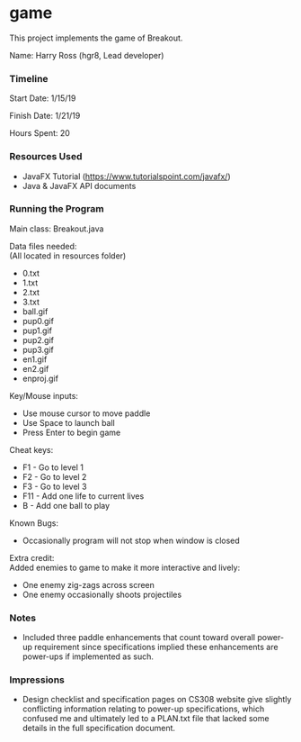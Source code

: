 game
====

This project implements the game of Breakout.

Name: Harry Ross (hgr8, Lead developer)

### Timeline

Start Date: 1/15/19

Finish Date: 1/21/19

Hours Spent: 20

### Resources Used
- JavaFX Tutorial (https://www.tutorialspoint.com/javafx/)
- Java & JavaFX API documents

### Running the Program

Main class: Breakout.java

Data files needed:  
(All located in resources folder)
- 0.txt
- 1.txt
- 2.txt
- 3.txt
- ball.gif
- pup0.gif
- pup1.gif
- pup2.gif
- pup3.gif
- en1.gif
- en2.gif
- enproj.gif

Key/Mouse inputs:
- Use mouse cursor to move paddle
- Use Space to launch ball
- Press Enter to begin game

Cheat keys:
- F1 - Go to level 1
- F2 - Go to level 2
- F3 - Go to level 3
- F11 - Add one life to current lives
- B - Add one ball to play

Known Bugs:
- Occasionally program will not stop when window is closed

Extra credit:  
Added enemies to game to make it more interactive and lively:
- One enemy zig-zags across screen
- One enemy occasionally shoots projectiles


### Notes
- Included three paddle enhancements that count toward overall
power-up requirement since specifications implied these enhancements
are power-ups if implemented as such.

### Impressions
- Design checklist and specification pages on CS308 website
give slightly conflicting information relating to power-up specifications,
 which confused me and ultimately led to a PLAN.txt file that lacked some 
 details in the full specification document.
